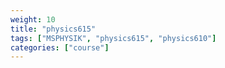 ```yaml
---
weight: 10
title: "physics615"
tags: ["MSPHYSIK", "physics615", "physics610"]
categories: ["course"]
---
```

